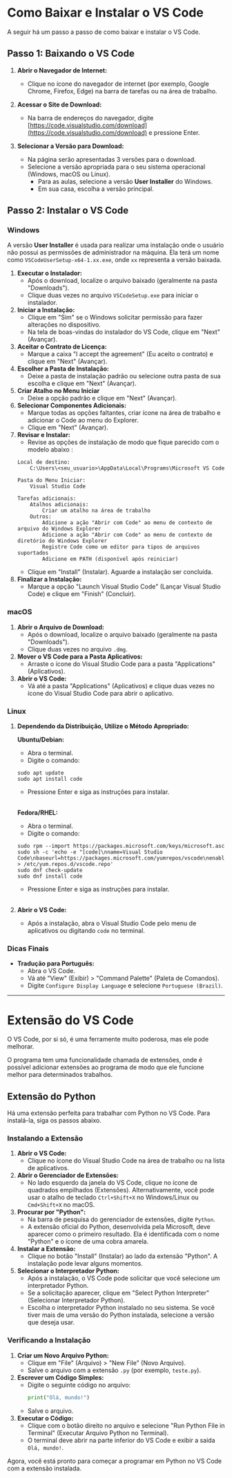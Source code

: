 # Como Baixar e Instalar o VS Code

A seguir há um passo a passo de como baixar e instalar o VS Code.

## Passo 1: Baixando o VS Code

1. **Abrir o Navegador de Internet:**
    - Clique no ícone do navegador de internet (por exemplo, Google Chrome, Firefox, Edge) na barra de tarefas ou na área de trabalho.

2. **Acessar o Site de Download:**
    - Na barra de endereços do navegador, digite [https://code.visualstudio.com/download](https://code.visualstudio.com/download) e pressione Enter.

3. **Selecionar a Versão para Download:**
    - Na página serão apresentadas 3 versões para o download.
    - Selecione a versão apropriada para o seu sistema operacional (Windows, macOS ou Linux).
        - Para as aulas, selecione a versão **User Installer** do Windows.
        - Em sua casa, escolha a versão principal.

## Passo 2: Instalar o VS Code

### Windows

A versão **User Installer** é usada para realizar uma instalação onde o usuário não possui as permissões de administrador na máquina. Ela terá um nome como `VSCodeUserSetup-x64-1.xx.exe`, onde `xx` representa a versão baixada.

1. **Executar o Instalador:**
    - Após o download, localize o arquivo baixado (geralmente na pasta "Downloads").
    - Clique duas vezes no arquivo `VSCodeSetup.exe` para iniciar o instalador.
1. **Iniciar a Instalação:**
    - Clique em "Sim" se o Windows solicitar permissão para fazer alterações no dispositivo.
    - Na tela de boas-vindas do instalador do VS Code, clique em "Next" (Avançar).
1. **Aceitar o Contrato de Licença:**
    - Marque a caixa "I accept the agreement" (Eu aceito o contrato) e clique em "Next" (Avançar).
1. **Escolher a Pasta de Instalação:**
    - Deixe a pasta de instalação padrão ou selecione outra pasta de sua escolha e clique em "Next" (Avançar).
1. **Criar Atalho no Menu Iniciar**
    - Deixe a opção padrão e clique em "Next" (Avançar).
1. **Selecionar Componentes Adicionais:**
    - Marque todas as opções faltantes, criar ícone na área de trabalho e adicionar o Code ao menu do Explorer.
    - Clique em "Next" (Avançar).
1. **Revisar e Instalar:**
    - Revise as opções de instalação de modo que fique parecido com o modelo abaixo :
    ```
    Local de destino:
        C:\Users\<seu_usuario>\AppData\Local\Programs\Microsoft VS Code

    Pasta do Menu Iniciar:
        Visual Studio Code

    Tarefas adicionais:
        Atalhos adicionais:
            Criar um atalho na área de trabalho
        Outros:
            Adicione a ação "Abrir com Code" ao menu de contexto de arquivo do Windows Explorer
            Adicione a ação "Abrir com Code" ao menu de contexto de diretório do Windows Explorer
            Registre Code como um editor para tipos de arquivos suportados
            Adicione em PATH (disponível após reiniciar)
    ```
   - Clique em "Install" (Instalar). Aguarde a instalação ser concluída.
1. **Finalizar a Instalação:**
   - Marque a opção "Launch Visual Studio Code" (Lançar Visual Studio Code) e clique em "Finish" (Concluir).

### macOS

1. **Abrir o Arquivo de Download:**
   - Após o download, localize o arquivo baixado (geralmente na pasta "Downloads").
   - Clique duas vezes no arquivo `.dmg`.
2. **Mover o VS Code para a Pasta Aplicativos:**
   - Arraste o ícone do Visual Studio Code para a pasta "Applications" (Aplicativos).
3. **Abrir o VS Code:**
   - Vá até a pasta "Applications" (Aplicativos) e clique duas vezes no ícone do Visual Studio Code para abrir o aplicativo.

### Linux

1. **Dependendo da Distribuição, Utilize o Método Apropriado:**

    **Ubuntu/Debian:**
    - Abra o terminal.
    - Digite o comando:
    ```
    sudo apt update
    sudo apt install code
    ```
    - Pressione Enter e siga as instruções para instalar.<br><br>

    **Fedora/RHEL:**
    - Abra o terminal.
    - Digite o comando:
    ```
    sudo rpm --import https://packages.microsoft.com/keys/microsoft.asc
    sudo sh -c 'echo -e "[code]\nname=Visual Studio Code\nbaseurl=https://packages.microsoft.com/yumrepos/vscode\nenabled=1\ngpgcheck=1\ngpgkey=https://packages.microsoft.com/keys/microsoft.asc" > /etc/yum.repos.d/vscode.repo'
    sudo dnf check-update
    sudo dnf install code
    ```
    - Pressione Enter e siga as instruções para instalar.<br><br>

2. **Abrir o VS Code:**
   - Após a instalação, abra o Visual Studio Code pelo menu de aplicativos ou digitando `code` no terminal.

### Dicas Finais

- **Tradução para Português:**
  - Abra o VS Code.
  - Vá até "View" (Exibir) > "Command Palette" (Paleta de Comandos).
  - Digite `Configure Display Language` e selecione `Portuguese (Brazil)`.

----

# Extensão do VS Code

O VS Code, por si só, é uma ferramente muito poderosa, mas ele pode melhorar.

O programa tem uma funcionalidade chamada de extensões, onde é possível adicionar extensões ao programa de modo que ele funcione melhor para determinados trabalhos.


## Extensão do Python

Há uma extensão perfeita para trabalhar com Python no VS Code. Para instalá-la, siga os passos abaixo.

### Instalando a Extensão

1. **Abrir o VS Code:**
   - Clique no ícone do Visual Studio Code na área de trabalho ou na lista de aplicativos.
1. **Abrir o Gerenciador de Extensões:**
   - No lado esquerdo da janela do VS Code, clique no ícone de quadrados empilhados (Extensões). Alternativamente, você pode usar o atalho de teclado `Ctrl+Shift+X` no Windows/Linux ou `Cmd+Shift+X` no macOS.
1. **Procurar por "Python":**
   - Na barra de pesquisa do gerenciador de extensões, digite `Python`.
   - A extensão oficial do Python, desenvolvida pela Microsoft, deve aparecer como o primeiro resultado. Ela é identificada com o nome "Python" e o ícone de uma cobra amarela.
1. **Instalar a Extensão:**
   - Clique no botão "Install" (Instalar) ao lado da extensão "Python". A instalação pode levar alguns momentos.
1. **Selecionar o Interpretador Python:**
   - Após a instalação, o VS Code pode solicitar que você selecione um interpretador Python.
   - Se a solicitação aparecer, clique em "Select Python Interpreter" (Selecionar Interpretador Python).
   - Escolha o interpretador Python instalado no seu sistema. Se você tiver mais de uma versão do Python instalada, selecione a versão que deseja usar.

### Verificando a Instalação

1. **Criar um Novo Arquivo Python:**
   - Clique em "File" (Arquivo) > "New File" (Novo Arquivo).
   - Salve o arquivo com a extensão `.py` (por exemplo, `teste.py`).
2. **Escrever um Código Simples:**
   - Digite o seguinte código no arquivo:
     ```python
     print("Olá, mundo!")
     ```
   - Salve o arquivo.
3. **Executar o Código:**
   - Clique com o botão direito no arquivo e selecione "Run Python File in Terminal" (Executar Arquivo Python no Terminal).
   - O terminal deve abrir na parte inferior do VS Code e exibir a saída `Olá, mundo!`.

Agora, você está pronto para começar a programar em Python no VS Code com a extensão instalada.
